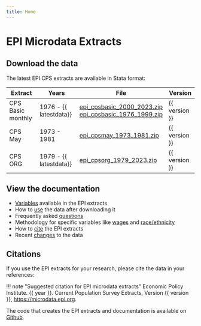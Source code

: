 ```yaml
---
title: Home
---
```


# EPI Microdata Extracts

## Download the data
The latest EPI CPS extracts are available in Stata format:

Extract     | Years   | File | Version
------------|---------|------|---------------------------------
CPS Basic monthly | 1976 - {{ latestdata}} | [epi_cpsbasic_2000_2023.zip](epi_cpsbasic_2000_2023.zip) <br/> [epi_cpsbasic_1976_1999.zip](epi_cpsbasic_1976_1999.zip) | {{ version }}
CPS May           | 1973 - 1981            | [epi_cpsmay_1973_1981.zip](epi_cpsmay_1973_1981.zip) | {{ version }}
CPS ORG           | 1979 - {{ latestdata}} | [epi_cpsorg_1979_2023.zip](epi_cpsorg_1979_2023.zip) | {{ version }}

## View the documentation
* [Variables](variables/) available in the EPI extracts
* How to [use](basicuse.md) the data after downloading it
* Frequently asked [questions](methodology/faq.md)
* Methodology for specific variables like [wages](methodology/wagevariables.md) and [race/ethnicity](methodology/racevariables.md)
* How to [cite](sources.md) the EPI extracts
* Recent [changes](changes/changelog.md) to the data

## Citations
If you use the EPI extracts for your research, please cite the data in your references:

!!! note "Suggested citation for EPI microdata extracts"
    Economic Policy Institute. {{ year }}. Current Population Survey Extracts, Version {{ version }}, https://microdata.epi.org.

The code that creates the EPI extracts and documentation is available on
[Github](https://github.com/Economic/epiextracts).
